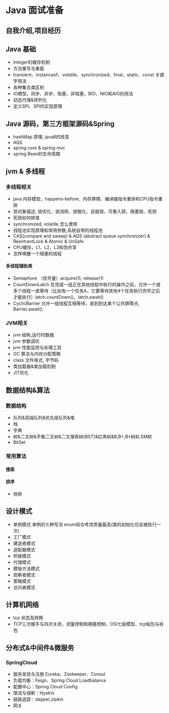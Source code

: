 # Java 面试准备

## 自我介绍,项目经历

## Java 基础

- Integer的缓存机制
- 方法重写与重载
- transient、instanceof、volatile、synchronized、final、static、const  关键字用法
- 各种集合类区别
- IO模型，同步、异步、阻塞、非阻塞，BIO、NIO和AIO的用法
- 动态代理&序列化
- 定义SPI、SPI的实现原理

## Java 源码，第三方框架源码&Spring

- hashMap 原理, java8的改变
- AQS
- spring core & spring mvc
- spring Bean的生命周期

## jvm & 多线程

### 多线程相关

- java 内存模型，happens-before、内存屏障、编译器指令重排和CPU指令重排
- 锁对象描述, 锁优化、锁消除、锁粗化、自旋锁、可重入锁、阻塞锁、死锁
- 死锁如何排查
- synchronized, volatile 怎么使用
- 线程池实现原理和常用参数,系统自带的线程池
- CAS(compare and sweep) & AQS (abstract queue synchronizer) & ReentrantLock & Atomic & UnSafe
- CPU缓存，L1，L2，L3和伪共享
- 怎样唤醒一个阻塞的线程


#### 多线程辅助类
- Semaphore （信号量）acquire(1), release(1)
- CountDownLatch 在完成一组正在其他线程中执行的操作之前，允许一个或多个线程一直等待（比如有一个任务A，它要等待其他4个任务执行完毕之后才能执行）latch.countDown()，latch.await()
- CyclicBarrier 允许一组线程互相等待，直到到达某个公共屏障点, Barrier.await()


### JVM相关

- jvm 结构,运行时数据
- jvm 参数调优
- jvm 性能监控与处理工具
- GC 算法与内存分配策略
- class 文件格式, 字节码
- 类加载器&类加载机制
- JIT优化


## 数据结构&算法

### 数据结构

- 队列&双端队列&优先级队列&堆
- 栈
- 字典
- 树&二叉树&平衡二叉树&二叉搜索树(BST)&红黑树&B,B+,B*树&LSM树
- BitSet

### 常用算法

#### 搜索

#### 排序

- 快排

## 设计模式

- 单例模式  单例的七种写法 enum综合考虑质量最高(类的初始化仅会被执行一次)
- 工厂模式
- 建造者模式
- 适配器模式
- 桥接模式
- 代理模式
- 模版方法模式
- 观察者模式
- 策略模式
- 访问者模式

## 计算机网络

- tcp 状态及转换
- TCP三次握手与四次关闭，流量控制和拥塞控制、OSI七层模型、tcp粘包与拆包

## 分布式&中间件&微服务

### SpringCloud

- 服务发现与注册 Eureka、Zookeeper、Consul
- 负载均衡：Feign、Spring Cloud Loadbalance
- 配置中心：Spring Cloud Config
- 限流与熔断：Hystrix
- 链路追踪：dapper,zipkin
- 网关